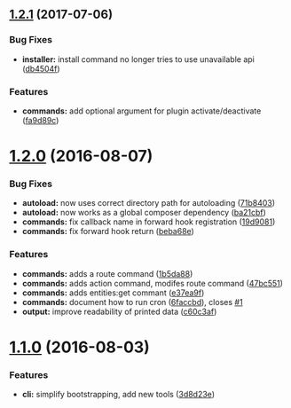<a name="1.2.1"></a>
## [1.2.1](https://github.com/hypeJunction/elgg-cli/compare/1.2.0...v1.2.1) (2017-07-06)


### Bug Fixes

* **installer:** install command no longer tries to use unavailable api ([db4504f](https://github.com/hypeJunction/elgg-cli/commit/db4504f))

### Features

* **commands:** add optional argument for plugin activate/deactivate ([fa9d89c](https://github.com/hypeJunction/elgg-cli/commit/fa9d89c))



<a name="1.2.0"></a>
# [1.2.0](https://github.com/hypeJunction/elgg-cli/compare/1.1.0...v1.2.0) (2016-08-07)


### Bug Fixes

* **autoload:** now uses correct directory path for autoloading ([71b8403](https://github.com/hypeJunction/elgg-cli/commit/71b8403))
* **autoload:** now works as a global composer dependency ([ba21cbf](https://github.com/hypeJunction/elgg-cli/commit/ba21cbf))
* **commands:** fix callback name in forward hook registration ([19d9081](https://github.com/hypeJunction/elgg-cli/commit/19d9081))
* **commands:** fix forward hook return ([beba68e](https://github.com/hypeJunction/elgg-cli/commit/beba68e))

### Features

* **commands:** adds a route command ([1b5da88](https://github.com/hypeJunction/elgg-cli/commit/1b5da88))
* **commands:** adds action command, modifes route command ([47bc551](https://github.com/hypeJunction/elgg-cli/commit/47bc551))
* **commands:** adds entities:get commant ([e37ea9f](https://github.com/hypeJunction/elgg-cli/commit/e37ea9f))
* **commands:** document how to run cron ([6faccbd](https://github.com/hypeJunction/elgg-cli/commit/6faccbd)), closes [#1](https://github.com/hypeJunction/elgg-cli/issues/1)
* **output:** improve readability of printed data ([c60c3af](https://github.com/hypeJunction/elgg-cli/commit/c60c3af))



<a name="1.1.0"></a>
# [1.1.0](https://github.com/hypeJunction/elgg-cli/compare/1.0.0...v1.1.0) (2016-08-03)


### Features

* **cli:** simplify bootstrapping, add new tools ([3d8d23e](https://github.com/hypeJunction/elgg-cli/commit/3d8d23e))





